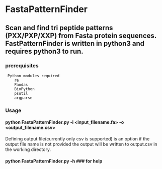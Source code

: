 # FastaPatternFinder

## Scan and find tri peptide patterns (PXX/PXP/XXP) from Fasta protein sequences. FastPatternFinder is written in python3 and requires python3 to run.

### prerequisites

     Python modules required
        re
        Pandas
        BioPython
        psutil
        argparse
        
### Usage

#### python FastaPatternFinder.py -i <input_filename.fa> -o <output_filename.csv>
Defining output file(currently only csv is supported) is an option if the output file name is not provided the output will be written to output.csv in the working directory.

#### python FastaPatternFinder.py -h           ### for help

